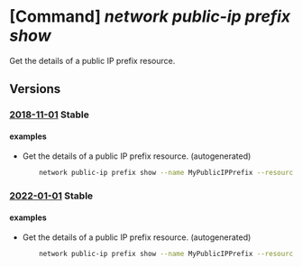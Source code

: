 # [Command] _network public-ip prefix show_

Get the details of a public IP prefix resource.

## Versions

### [2018-11-01](/Resources/mgmt-plane/L3N1YnNjcmlwdGlvbnMve30vcmVzb3VyY2Vncm91cHMve30vcHJvdmlkZXJzL21pY3Jvc29mdC5uZXR3b3JrL3B1YmxpY2lwcHJlZml4ZXMve30=/2018-11-01.xml) **Stable**

<!-- mgmt-plane /subscriptions/{}/resourcegroups/{}/providers/microsoft.network/publicipprefixes/{} 2018-11-01 -->

#### examples

- Get the details of a public IP prefix resource. (autogenerated)
    ```bash
        network public-ip prefix show --name MyPublicIPPrefix --resource-group MyResourceGroup --subscription MySubscription
    ```

### [2022-01-01](/Resources/mgmt-plane/L3N1YnNjcmlwdGlvbnMve30vcmVzb3VyY2Vncm91cHMve30vcHJvdmlkZXJzL21pY3Jvc29mdC5uZXR3b3JrL3B1YmxpY2lwcHJlZml4ZXMve30=/2022-01-01.xml) **Stable**

<!-- mgmt-plane /subscriptions/{}/resourcegroups/{}/providers/microsoft.network/publicipprefixes/{} 2022-01-01 -->

#### examples

- Get the details of a public IP prefix resource. (autogenerated)
    ```bash
        network public-ip prefix show --name MyPublicIPPrefix --resource-group MyResourceGroup --subscription MySubscription
    ```
